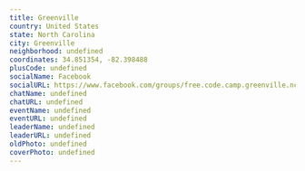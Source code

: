 ```yaml
---
title: Greenville
country: United States
state: North Carolina
city: Greenville
neighborhood: undefined
coordinates: 34.851354, -82.398488
plusCode: undefined
socialName: Facebook
socialURL: https://www.facebook.com/groups/free.code.camp.greenville.nc
chatName: undefined
chatURL: undefined
eventName: undefined
eventURL: undefined
leaderName: undefined
leaderURL: undefined
oldPhoto: undefined
coverPhoto: undefined
---
```

